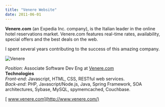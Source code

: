```yaml
---
title: "Venere Website"
date: 2011-06-01
---
```

**Venere.com** (an Expedia Inc. company), is the Italian leader in the online hotel reservations market. Venere.com features real-time rates, availability, special offers and the best deals on the web.

I spent several years contributing to the success of this amazing company.

![Venere](../venere.jpg)

_Position_: Associate Software Dev Eng at [Venere.com](http://www.venere.com/ "Venere.com")  
**Technologies**  
_Front-end_: Javascript, HTML, CSS, RESTful web services.  
_Back-end_: PHP, Javascript/Node.js, Java, Spring Framework, SOA architectures, Sybase, MySQL, spymemcached, Couchbase.

[<i class="fa fa-external-link" aria-hidden="true"></i>&nbsp;www.venere.com](http://www.venere.com/)
